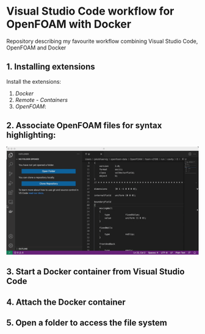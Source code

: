 # Visual Studio Code workflow for OpenFOAM with Docker
Repository describing my favourite workflow combining Visual Studio Code, OpenFOAM and Docker 

## 1. Installing extensions
Install the extensions:
1. *Docker*
2. *Remote - Containers*
3. *OpenFOAM*:


## 2. Associate OpenFOAM files for syntax highlighting:
![](files-associations.gif)

## 3. Start a Docker container from Visual Studio Code

## 4. Attach the Docker container

## 5. Open a folder to access the file system
